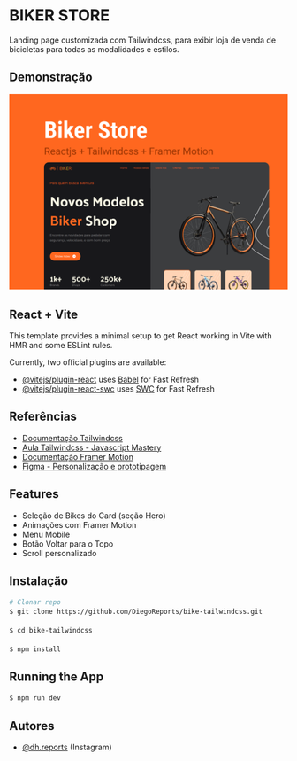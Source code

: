 # BIKER STORE

Landing page customizada com Tailwindcss, para exibir loja de venda de bicicletas para todas as modalidades e estilos.

## Demonstração

![Capa.png](./public/Capa.png)

## React + Vite

This template provides a minimal setup to get React working in Vite with HMR and some ESLint rules.

Currently, two official plugins are available:

- [@vitejs/plugin-react](https://github.com/vitejs/vite-plugin-react/blob/main/packages/plugin-react/README.md) uses [Babel](https://babeljs.io/) for Fast Refresh
- [@vitejs/plugin-react-swc](https://github.com/vitejs/vite-plugin-react-swc) uses [SWC](https://swc.rs/) for Fast Refresh

## Referências

- [Documentação Tailwindcss](https://tailwindcss.com/doc)
- [Aula Tailwindcss - Javascript Mastery](https://www.youtube.com/watch?v=tS7upsfuxmo)
- [Documentação Framer Motion](https://www.framer.com/motion)
- [Figma - Personalização e prototipagem](https://www.figma.com/)

## Features

- Seleção de Bikes do Card (seção Hero)
- Animações com Framer Motion
- Menu Mobile
- Botão Voltar para o Topo
- Scroll personalizado

## Instalação

```bash
# Clonar repo
$ git clone https://github.com/DiegoReports/bike-tailwindcss.git

$ cd bike-tailwindcss

$ npm install
```

## Running the App

```bash
$ npm run dev
```

## Autores

- [@dh.reports](https://www.instagram.com/dh.reports) (Instagram)
